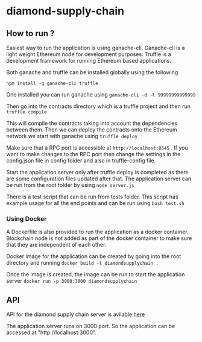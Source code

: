 # diamond-supply-chain

## How to run ?

Easiest way to run the application is using ganache-cli. Ganache-cli is a light weight Ethereum node for development purposes. Truffle is a development framework for running Ethereum based applications.

Both ganache and truffle can be installed globally using the following

`npm install -g ganache-cli truffle`

One installed you can run ganache using
`ganache-cli -d -l 99999999999999`

Then go into the contracts directory which is a truffle project and then run
`truffle compile`

This will compile the contracts taking into account the dependencies between them. Then we can deploy the contracts onto the Ethereum network we start with ganache using
`truffle deploy`

Make sure that a RPC port is accessible at `http://localhost:8545` . If you want to make changes to the RPC port then change the settings in the config.json file in config folder and also in truffle-config file.

Start the application server only after truffle deploy is completed as there are some configuration files updated after that. The application server can be run from the root folder by using
`node server.js`

There is a test script that can be run from tests folder. This script has example usage for all the end points and can be run using
`bash test.sh`

### Using Docker

A Dockerfile is also provided to run the application as a docker container. Blockchain node is not added as part of the docker container to make sure that they are independent of each other.

Docker image for the application can be created by going into the root directory and running
`docker build -t diamondsupplychain .`

Once the image is created, the image can be run to start the application server
`docker run -p 3000:3000 diamondsupplychain`

## API
API for the diamond supply chain server is avilable [here](./config/swagger.yaml)

The application server runs on 3000 port. So the application can be accessed at "http://localhost:3000".